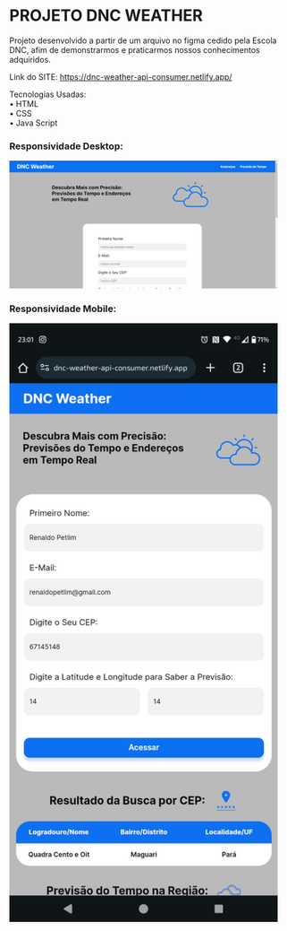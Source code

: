 # PROJETO DNC WEATHER

Projeto desenvolvido a partir de um arquivo no figma cedido pela Escola DNC, afim de demonstrarmos e praticarmos nossos conhecimentos adquiridos.

Link do SITE: https://dnc-weather-api-consumer.netlify.app/

Tecnologias Usadas: <br>
• HTML <br>
• CSS <br>
• Java Script

### Responsividade Desktop:
<img src="/readme/responsividade-desktop.png" width="480px">

### Responsividade Mobile:
<img src="/readme/responsividade-mobile.jpg" width="480px">